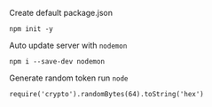 Create default package.json
```
npm init -y
```

Auto update server with `nodemon`
```
npm i --save-dev nodemon
```

Generate random token
run `node`
```
require('crypto').randomBytes(64).toString('hex')
```

